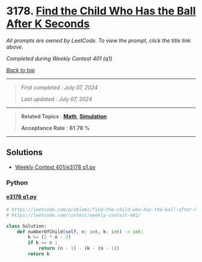 # 3178. [Find the Child Who Has the Ball After K Seconds](<https://leetcode.com/problems/find-the-child-who-has-the-ball-after-k-seconds>)

*All prompts are owned by LeetCode. To view the prompt, click the title link above.*

*Completed during Weekly Contest 401 (q1)*

*[Back to top](<../README.md>)*

------

> *First completed : July 07, 2024*
>
> *Last updated : July 07, 2024*

------

> **Related Topics** : **[Math](<by_topic/Math.md>), [Simulation](<by_topic/Simulation.md>)**
>
> **Acceptance Rate** : **61.78 %**

------

## Solutions

- [Weekly Contest 401/e3178 q1.py](<../my-submissions/Weekly Contest 401/e3178 q1.py>)
### Python
#### [e3178 q1.py](<../my-submissions/Weekly Contest 401/e3178 q1.py>)
```Python
# https://leetcode.com/problems/find-the-child-who-has-the-ball-after-k-seconds/
# https://leetcode.com/contest/weekly-contest-401/

class Solution:
    def numberOfChild(self, n: int, k: int) -> int:
        k %= (2 * n - 2)
        if k >= n :
            return (n - 1) - (k - (n - 1))
        return k
        
```

